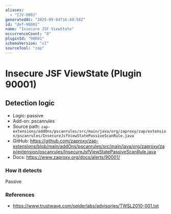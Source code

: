 ```yaml
---
aliases:
  - "IJV-0001"
generatedAt: "2025-09-04T16:49:58Z"
id: "def-90001"
name: "Insecure JSF ViewState"
occurrenceCount: "0"
pluginId: "90001"
schemaVersion: "v1"
sourceTool: "zap"
---
```


# Insecure JSF ViewState (Plugin 90001)

## Detection logic

- Logic: passive
- Add-on: pscanrules
- Source path: `zap-extensions/addOns/pscanrules/src/main/java/org/zaproxy/zap/extension/pscanrules/InsecureJsfViewStatePassiveScanRule.java`
- GitHub: https://github.com/zaproxy/zap-extensions/blob/main/addOns/pscanrules/src/main/java/org/zaproxy/zap/extension/pscanrules/InsecureJsfViewStatePassiveScanRule.java
- Docs: https://www.zaproxy.org/docs/alerts/90001/

### How it detects

Passive

### References
- https://www.trustwave.com/spiderlabs/advisories/TWSL2010-001.txt

